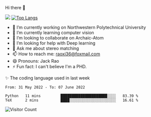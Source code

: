 Hi there 👋

![](https://github-readme-stats.vercel.app/api?username=Raohaocheng)
[![Top Langs](https://github-readme-stats.vercel.app/api/top-langs/?username=Raohaocheng&layout=compact)](https://github.com/anuraghazra/github-readme-stats)

- 🔭 I’m currently working on Northwestern Polytechnical University
- 🌱 I’m currently learning computer vision
- 👯 I’m looking to collaborate on Archaic-Atom
- 🤔 I’m looking for help with Deep learning
- 💬 Ask me about stereo matching
- 📫 How to reach me: raoxi36@foxmail.com
- 😄 Pronouns: Jack Rao
- ⚡ Fun fact: I can't believe I'm a PHD.

✨ The coding language used in last week
<!--START_SECTION:waka-->

```text
From: 31 May 2022 - To: 07 June 2022

Python   11 mins         █████████████████████░░░░   83.39 %
TeX      2 mins          ████░░░░░░░░░░░░░░░░░░░░░   16.61 %
```

<!--END_SECTION:waka-->

![Visitor Count](https://profile-counter.glitch.me/Raohaocheng/count.svg)
